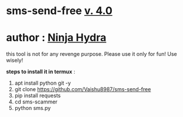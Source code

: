 # sms-send-free [v. 4.0](https://github.com/Vaishu8987/sms-send-free)
# author : [Ninja Hydra ](https://github.com/Vaishu8987)
this tool is not for any revenge purpose. Please use it only for fun! Use wisely!

**steps to install it in termux** :
1. apt install python git -y
2. git clone https://github.com/Vaishu8987/sms-send-free
3. pip install requests
4. cd sms-scammer
5. python sms.py


